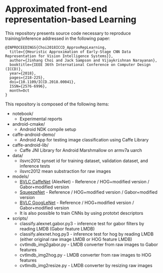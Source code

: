 # Approximated front-end representation-based Learning

This repository presents source code necessary to reproduce training/inference addressed in the following paper:
```
@INPROCEEDINGS{Choi2018ICCD_ApproxRepLearning,
  title={{Heuristic Approximation of Early-Stage CNN Data Representation for Vision Intelligence Systems}},
  author={Jinhang Choi and Jack Sampson and Vijaykrishnan Narayanan},
  booktitle={IEEE 36th International Conference on Computer Design (ICCD)},
  year={2018},
  pages={218-225},
  doi={10.1109/ICCD.2018.00041},
  ISSN={2576-6996},
  month=Oct
}
```

This repository is composed of the following items:
  - notebook/
    * Experimental reports
  - android-cmake/
    * Android NDK compile setup
  - caffe-android-demo/
    * Android App for testing image classification using Caffe Library
  - caffe-android-lib/
    * Caffe JNI Library for Android Marshmallow on armv7a uarch
  - data/
    * ilsvrc2012 synset id for training dataset, validation dataset, and inference tests
    * ilsvrc2012 mean substraction for raw images
  - models/
    * [BVLC CaffeNet](https://github.com/BVLC/caffe/tree/master/models/bvlc_reference_caffenet) (AlexNet) - Reference / HOG+modified version / Gabor+modified version
    * [SqueezeNet](https://github.com/DeepScale/SqueezeNet/tree/master/SqueezeNet_v1.0) - Reference / HOG+modified version / Gabor+modified version
    * [BVLC GoogLeNet](https://github.com/BVLC/caffe/tree/master/models/bvlc_googlenet) - Reference / HOG+modified version / Gabor+modified version
    * It is also possible to train CNNs by using prototxt descriptors
  - scripts/
    * classify.alexnet.gabor.py3 - inference test for gabor filters by reading LMDB (Gabor feature LMDB)
    * classify.alexnet.hog.py3 - inference test for hog by reading LMDB (either original raw image LMDB or HOG feature LMDB)
    * cvtlmdb_img2gabor.py  - LMDB converter from raw images to Gabor features
    * cvtlmdb_img2hog.py    - LMDB converter from raw images to HOG features 
    * cvtlmdb_img2resize.py - LMDB converter by resizing raw images
